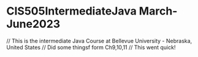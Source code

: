 # CIS505IntermediateJava March-June2023
// This is the intermediate Java Course at Bellevue University - Nebraska, United States
// Did some thingsf form Ch9,10,11
// This went quick!

